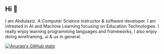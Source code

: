 ## Hi 👋
 I am Abdulaziz. A Computer Science instructor & software developer. I am intrested in AI and Machine Learning focusing on Education Technologies. I really enjoy learning programming languages and frameworks, I also enjoy doing wireframing, ui & ux in general.

[![Anurag's GitHub stats](https://github-readme-stats.vercel.app/api?username=kitindi)](https://github.com/anuraghazra/github-readme-stats)
